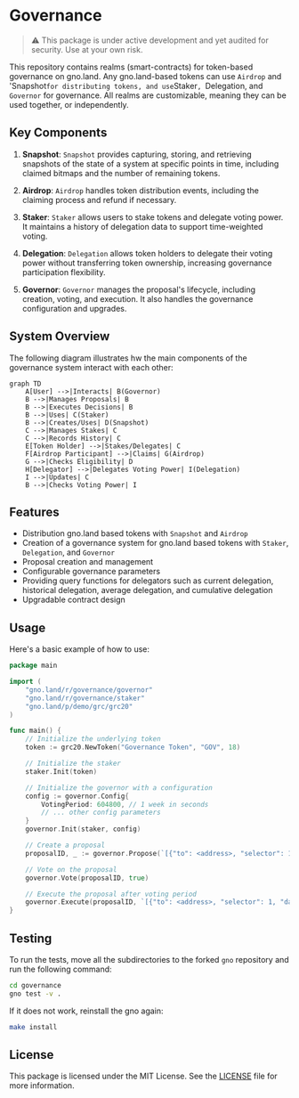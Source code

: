 # Governance

>:warning: This package is under active development and yet audited for security. Use at your own risk.

This repository contains realms (smart-contracts) for token-based governance on gno.land. Any gno.land-based tokens can use `Airdrop` and 'Snapshot` for distributing tokens, and use `Staker`, `Delegation, and `Governor` for governance. All realms are customizable, meaning they can be used together, or independently. 

## Key Components

1. **Snapshot**: `Snapshot` provides capturing, storing, and retrieving snapshots of the state of a system at specific points in time, including claimed bitmaps and the number of remaining tokens.

2. **Airdrop**: `Airdrop` handles token distribution events, including the claiming process and refund if necessary.

3. **Staker**: `Staker` allows users to stake tokens and delegate voting power. It maintains a history of delegation data to support time-weighted voting.

4. **Delegation**: `Delegation` allows token holders to delegate their voting power without transferring token ownership, increasing governance participation flexibility.

5. **Governor**: `Governor` manages the proposal's lifecycle, including creation, voting, and execution. It also handles the governance configuration and upgrades.

## System Overview

The following diagram illustrates hw the main components of the governance system interact with each other:

```mermaid
graph TD
    A[User] -->|Interacts| B(Governor)
    B -->|Manages Proposals| B
    B -->|Executes Decisions| B
    B -->|Uses| C(Staker)
    B -->|Creates/Uses| D(Snapshot)
    C -->|Manages Stakes| C
    C -->|Records History| C
    E[Token Holder] -->|Stakes/Delegates| C
    F[Airdrop Participant] -->|Claims| G(Airdrop)
    G -->|Checks Eligibility| D
    H[Delegator] -->|Delegates Voting Power| I(Delegation)
    I -->|Updates| C
    B -->|Checks Voting Power| I
```

## Features

- Distribution gno.land based tokens with `Snapshot` and `Airdrop`
- Creation of a governance system for gno.land based tokens with `Staker`, `Delegation`, and `Governor`
- Proposal creation and management
- Configurable governance parameters
- Providing query functions for delegators such as current delegation, historical delegation, average delegation, and cumulative delegation
- Upgradable contract design

## Usage

Here's a basic example of how to use:

```go
package main

import (
    "gno.land/r/governance/governor"
    "gno.land/r/governance/staker"
    "gno.land/p/demo/grc/grc20"
)

func main() {
    // Initialize the underlying token
    token := grc20.NewToken("Governance Token", "GOV", 18)

    // Initialize the staker
    staker.Init(token)

    // Initialize the governor with a configuration
    config := governor.Config{
        VotingPeriod: 604800, // 1 week in seconds
        // ... other config parameters
    }
    governor.Init(staker, config)

    // Create a proposal
    proposalID, _ := governor.Propose(`[{"to": <address>, "selector": 1, "data": "..."}]`)

    // Vote on the proposal
    governor.Vote(proposalID, true)

    // Execute the proposal after voting period
    governor.Execute(proposalID, `[{"to": <address>, "selector": 1, "data": "..."}]`)
}
```

## Testing

To run the tests, move all the subdirectories to the forked `gno` repository and run the following command:

```bash
cd governance
gno test -v .
```

If it does not work, reinstall the gno again:

```bash
make install
```

## License

This package is licensed under the MIT License. See the [LICENSE](LICENSE) file for more information.

